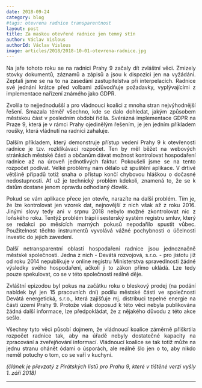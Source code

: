 ```yaml
---
date: 2018-09-24
category: blog
#tags: otevrena radnice transparentnost
layout: post
title: Za maskou otevřené radnice jen temný stín
author: Václav Vislous
authorId: Václav Vislous
image: articles/2018/2018-10-01-otevrena-radnice.jpg
---
```

<p style='text-align: justify;'>
Na jaře tohoto roku se na radnici Prahy 9 začaly dít zvláštní věci. Zmizely stovky dokumentů, záznamů a zápisů a jsou k dispozici jen na vyžádání. Zeptali jsme se na to na zasedání zastupitelstva při interpelacích. Radnice své jednání krátce před volbami zdůvodňuje požadavky, vyplývajícími z implementace nařízení známého jako GDPR. 
</p><p style='text-align: justify;'>
Zvolila to nejjednodušší a pro vládnoucí koalici z mnoha stran nejvýhodnější řešení. Smazala téměř všechno, kde se dalo dohledat, jakým způsobem městskou část v posledním období řídila. Svérázná implementace GDPR na Praze 9, která je v rámci Prahy ojedinělým řešením, je jen jedním příkladem roušky, která vládnutí na radnici zahaluje. 
</p><p style='text-align: justify;'>
Dalším příkladem, který demonstruje přístup vedení Prahy 9 k otevřenosti radnice je tzv. rozklikávací rozpočet. Ten by měl běžet na webových stránkách městské části a občanům dávat možnost kontrolovat hospodaření radnice až na úroveň jednotlivých faktur. Pokoušeli jsme se na tento rozpočet podívat. Velké problémy nám dělalo už spuštění aplikace. V drtivé většině případů totiž snaha o přístup končí chybovou hláškou o dočasné nedostupnosti. Ať už je technický problém kdekoli, znamená to, že se k datům dostane jenom opravdu odhodlaný člověk. 
</p><p style='text-align: justify;'>
Pokud se vám aplikace přece jen otevře, narazíte na další problém. Tím je, že lze kontrolovat jen vzorek dat, nejnovější z nich však až z roku 2016. Jinými slovy tedy ani v srpnu 2018 nebylo možné zkontrolovat nic z loňského roku. Tentýž problém trápí i sesterský systém registru smluv, který se redakci po měsících marných pokusů nepodařilo spustit vůbec. Použitelnost těchto instrumentů vyvolává vážné pochybnosti o účelnosti investic do jejich zavedení.
</p><p style='text-align: justify;'>
Další netransparentní oblastí hospodaření radnice jsou jednoznačně městské společnosti. Jedna z nich - Devátá rozvojová, s.r.o. - pro jistotu již od roku 2014 nepublikuje v online registru Ministerstva spravedlnosti žádné výsledky svého hospodaření, ačkoli ji to zákon přímo ukládá. Lze tedy pouze spekulovat, co se v této společnosti reálně děje. 
</p><p style='text-align: justify;'>
Zvláštní epizodou byl pokus na začátku roku o bleskový prodej (na podání nabídek byl jen 15 pracovních dní) podílu městské části ve společnosti Devátá energetická, s.r.o., která zajišťuje mj. distribuci tepelné energie na části území Prahy 9. Protože však doposud k této věci nebyla publikována žádná další informace, lze předpokládat, že z nějakého důvodu z této akce sešlo.
</p><p style='text-align: justify;'>
Všechny tyto věci působí dojmem, že vládnoucí koalice záměrně přiškrtila rozpočet radnice tak, aby na úřadě nebyly dostatečné kapacity na zpracování a zveřejňování informací. Vládnoucí koalice se tak totiž může na jednu stranu ohánět ódami o úsporách, ale reálně šlo jen o to, aby nikdo neměl potuchy o tom, co se vaří v kuchyni.
</p><p style='text-align: justify;'>
<i>(článek je převzatý z Pirátských listů pro Prahu 9, které v tištěné verzi vyšly 1. září 2018)</i>
</p>

---
